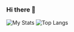 ### Hi there 👋</div>

![My Stats](https://github-readme-stats.vercel.app/api?username=IceCruelStuff&show_icons=true&count_private=true&hide_title=true)
![Top Langs](https://github-readme-stats.vercel.app/api/top-langs/?username=IceCruelStuff&layout=compact)


<!--
**IceCruelStuff/IceCruelStuff** is a ✨ _special_ ✨ repository because its `README.md` (this file) appears on your GitHub profile.

Here are some ideas to get you started:

- 🔭 I’m currently working on ...
- 🌱 I’m currently learning ...
- 👯 I’m looking to collaborate on ...
- 🤔 I’m looking for help with ...
- 💬 Ask me about ...
- 📫 How to reach me: ...
- 😄 Pronouns: ...
- ⚡ Fun fact: ...
-->
